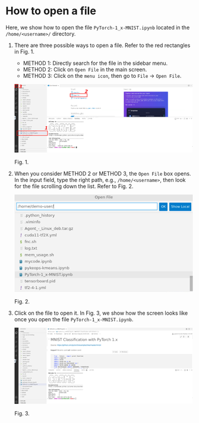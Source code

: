 # How to open a file

Here, we show how to open the file `PyTorch-1_x-MNIST.ipynb` located in the `/home/<username>/` directory. 

1. There are three possible ways to open a file. Refer to the red rectangles in Fig. 1.
    -  METHOD 1: Directly search for the file in the sidebar menu.
    -  METHOD 2: Click on `Open File` in the main screen.
    -  METHOD 3: Click on the `menu icon`, then go to `File` -\> `Open File`.
  
    ![code-server-file-open-1.png](images/code-server-file-open-1.png)
  
    Fig. 1.
 
2. When you consider METHOD 2 or METHOD 3, the `Open File` box opens. In the input field, type the right path, e.g., `/home/<username>`, then look for the file scrolling down the list. Refer to Fig. 2.

    ![code-server-file-open-2.png](images/code-server-file-open-2.png)
  
    Fig. 2.
  
3. Click on the file to open it. In Fig. 3, we show how the screen looks like once you open the file `PyTorch-1_x-MNIST.ipynb`.

    ![code-server-file-open-3.png](images/code-server-file-open-3.png)

    Fig. 3.

